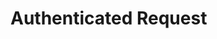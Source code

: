 # Authenticated Request

<!-- link to version in Portuguese -->
<div data-alt-locales="pt-br"></div>